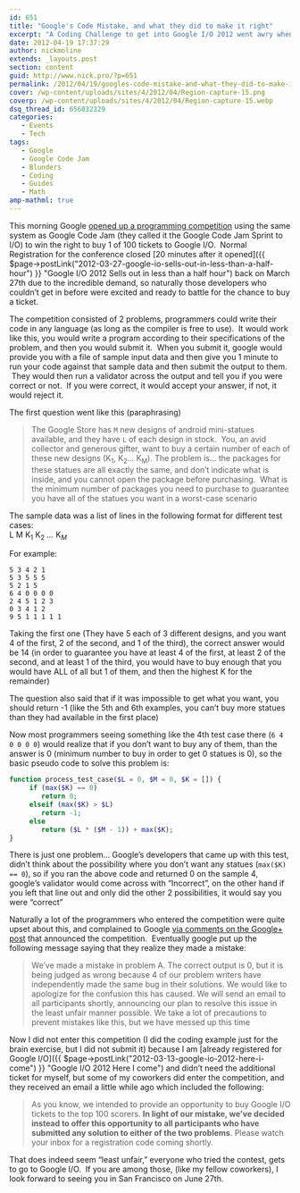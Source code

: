 ```yaml
---
id: 651
title: "Google's Code Mistake, and what they did to make it right"
excerpt: "A Coding Challenge to get into Google I/O 2012 went awry when Google's developers made a simple validation mistake"
date: 2012-04-19 17:37:29
author: nickmoline
extends: _layouts.post
section: content
guid: http://www.nick.pro/?p=651
permalink: /2012/04/19/googles-code-mistake-and-what-they-did-to-make-it-right/
cover: /wp-content/uploads/sites/4/2012/04/Region-capture-15.png
coverp: /wp-content/uploads/sites/4/2012/04/Region-capture-15.webp
dsq_thread_id: 656832329
categories:
   - Events
   - Tech
tags:
   - Google
   - Google Code Jam
   - Blunders
   - Coding
   - Guides
   - Math
amp-mathml: true
---
```

This morning Google <a href="http://googledevelopers.blogspot.com/2012/04/code-jams-sprint-to-google-io.html" target="_blank">opened up a programming competition</a> using the same system as Google Code Jam (they called it the Google Code Jam Sprint to I/O) to win the right to buy 1 of 100 tickets to Google I/O.  Normal Registration for the conference closed [20 minutes after it opened]({{ $page->postLink("2012-03-27-google-io-sells-out-in-less-than-a-half-hour") }} "Google I/O 2012 Sells out in less than a half hour") back on March 27th due to the incredible demand, so naturally those developers who couldn&#8217;t get in before were excited and ready to battle for the chance to buy a ticket.

<!--more-->

The competition consisted of 2 problems, programmers could write their code in any language (as long as the compiler is free to use).  It would work like this, you would write a program according to their specifications of the problem, and then you would submit it.  When you submit it, google would provide you with a file of sample input data and then give you 1 minute to run your code against that sample data and then submit the output to them.  They would then run a validator across the output and tell you if you were correct or not.  If you were correct, it would accept your answer, if not, it would reject it.

The first question went like this (paraphrasing)

> The Google Store has `M` new designs of android mini-statues available, and they have `L` of each design in stock.  You, an avid collector and generous gifter, want to buy a certain number of each of these new designs (K<sub>1</sub>, K<sub>2</sub>&#8230; K<sub>M</sub>). The problem is&#8230; the packages for these statues are all exactly the same, and don&#8217;t indicate what is inside, and you cannot open the package before purchasing.  What is the minimum number of packages you need to purchase to guarantee you have all of the statues you want in a worst-case scenario

The sample data was a list of lines in the following format for different test cases:  
L M K<sub>1</sub> K<sub>2</sub> <em>...</em> K<sub><em>M</em></sub>

For example:

```
5 3 4 2 1
5 3 5 5 5
5 2 1 5
6 4 0 0 0 0
2 4 5 1 2 3
0 3 4 1 2
9 5 1 1 1 1 1
```

Taking the first one (They have 5 each of 3 different designs, and you want 4 of the first, 2 of the second, and 1 of the third), the correct answer would be 14 (in order to guarantee you have at least 4 of the first, at least 2 of the second, and at least 1 of the third, you would have to buy enough that you would have ALL of all but 1 of them, and then the highest K for the remainder)  

<amp-mathml layout="container" data-formula="\[ B = (L * (M-1)) + max(K) \]"></amp-mathml>

The question also said that if it was impossible to get what you want, you should return -1 (like the 5th and 6th examples, you can&#8217;t buy more statues than they had available in the first place)

Now most programmers seeing something like the 4th test case there (`6 4 0 0 0 0`) would realize that if you don&#8217;t want to buy any of them, than the answer is 0 (minimum number to buy in order to get 0 statues is 0), so the basic pseudo code to solve this problem is:

```php
function process_test_case($L = 0, $M = 0, $K = []) {
     if (max($K) == 0) 
        return 0;
     elseif (max($K) > $L) 
        return -1;
     else 
        return ($L * ($M - 1)) + max($K);
}
```

There is just one problem&#8230; Google&#8217;s developers that came up with this test, didn&#8217;t think about the possibility where you don&#8217;t want any statues (`max($K) == 0`), so if you ran the above code and returned 0 on the sample 4, google&#8217;s validator would come across with &#8220;Incorrect&#8221;, on the other hand if you left that line out and only did the other 2 possibilities, it would say you were &#8220;correct&#8221;

Naturally a lot of the programmers who entered the competition were quite upset about this, and complained to Google <a href="https://plus.google.com/111395306401981598462/posts/LmdU3TvNVrs" target="_blank">via comments on the Google+ post</a> that announced the competition.  Eventually google put up the following message saying that they realize they made a mistake:

> We&#8217;ve made a mistake in problem A. The correct output is 0, but it is being judged as wrong because 4 of our problem writers have independently made the same bug in their solutions. We would like to apologize for the confusion this has caused. We will send an email to all participants shortly, announcing our plan to resolve this issue in the least unfair manner possible. We take a lot of precautions to prevent mistakes like this, but we have messed up this time

Now I did not enter this competition (I did the coding example just for the brain exercise, but I did not submit it) because I am [already registered for Google I/O]({{ $page->postLink("2012-03-13-google-io-2012-here-i-come") }} "Google I/O 2012 Here I come") and didn&#8217;t need the additional ticket for myself, but some of my coworkers did enter the competition, and they received an email a little while ago which included the following:

> As you know, we intended to provide an opportunity to buy Google I/O tickets to the top 100 scorers. **In light of our mistake, we&#8217;ve decided instead to offer this opportunity to all participants who have submitted any solution to either of the two problems**. Please watch your inbox for a registration code coming shortly.

That does indeed seem &#8220;least unfair,&#8221; everyone who tried the contest, gets to go to Google I/O.  If you are among those, (like my fellow coworkers), I look forward to seeing you in San Francisco on June 27th.
